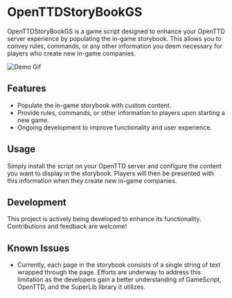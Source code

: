 # OpenTTDStoryBookGS

OpenTTDStoryBookGS is a game script designed to enhance your OpenTTD server experience by populating the in-game storybook. This allows you to convey rules, commands, or any other information you deem necessary for players who create new in-game companies.

![Demo Gif]([https://github.com/SarahRoseLives/OpenTTDStorybookGS/blob/main/storybook-demo.gif?raw=true])

## Features

- Populate the in-game storybook with custom content.
- Provide rules, commands, or other information to players upon starting a new game.
- Ongoing development to improve functionality and user experience.

## Usage

Simply install the script on your OpenTTD server and configure the content you want to display in the storybook. Players will then be presented with this information when they create new in-game companies.

## Development

This project is actively being developed to enhance its functionality. Contributions and feedback are welcome!

## Known Issues

- Currently, each page in the storybook consists of a single string of text wrapped through the page. Efforts are underway to address this limitation as the developers gain a better understanding of GameScript, OpenTTD, and the SuperLib library it utilizes.

